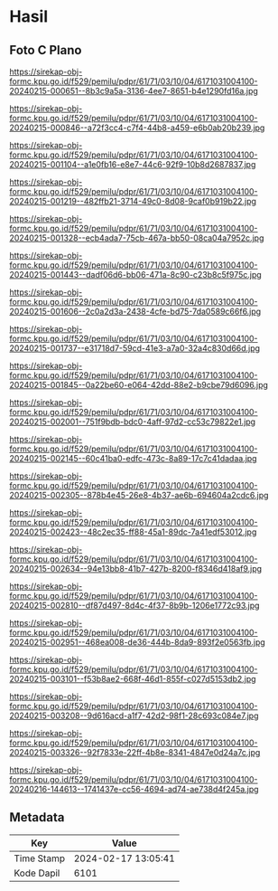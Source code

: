 # Hasil

## Foto C Plano

https://sirekap-obj-formc.kpu.go.id/f529/pemilu/pdpr/61/71/03/10/04/6171031004100-20240215-000651--8b3c9a5a-3136-4ee7-8651-b4e1290fd16a.jpg

https://sirekap-obj-formc.kpu.go.id/f529/pemilu/pdpr/61/71/03/10/04/6171031004100-20240215-000846--a72f3cc4-c7f4-44b8-a459-e6b0ab20b239.jpg

https://sirekap-obj-formc.kpu.go.id/f529/pemilu/pdpr/61/71/03/10/04/6171031004100-20240215-001104--a1e0fb16-e8e7-44c6-92f9-10b8d2687837.jpg

https://sirekap-obj-formc.kpu.go.id/f529/pemilu/pdpr/61/71/03/10/04/6171031004100-20240215-001219--482ffb21-3714-49c0-8d08-9caf0b919b22.jpg

https://sirekap-obj-formc.kpu.go.id/f529/pemilu/pdpr/61/71/03/10/04/6171031004100-20240215-001328--ecb4ada7-75cb-467a-bb50-08ca04a7952c.jpg

https://sirekap-obj-formc.kpu.go.id/f529/pemilu/pdpr/61/71/03/10/04/6171031004100-20240215-001443--dadf06d6-bb06-471a-8c90-c23b8c5f975c.jpg

https://sirekap-obj-formc.kpu.go.id/f529/pemilu/pdpr/61/71/03/10/04/6171031004100-20240215-001606--2c0a2d3a-2438-4cfe-bd75-7da0589c66f6.jpg

https://sirekap-obj-formc.kpu.go.id/f529/pemilu/pdpr/61/71/03/10/04/6171031004100-20240215-001737--e31718d7-59cd-41e3-a7a0-32a4c830d66d.jpg

https://sirekap-obj-formc.kpu.go.id/f529/pemilu/pdpr/61/71/03/10/04/6171031004100-20240215-001845--0a22be60-e064-42dd-88e2-b9cbe79d6096.jpg

https://sirekap-obj-formc.kpu.go.id/f529/pemilu/pdpr/61/71/03/10/04/6171031004100-20240215-002001--751f9bdb-bdc0-4aff-97d2-cc53c79822e1.jpg

https://sirekap-obj-formc.kpu.go.id/f529/pemilu/pdpr/61/71/03/10/04/6171031004100-20240215-002145--60c41ba0-edfc-473c-8a89-17c7c41dadaa.jpg

https://sirekap-obj-formc.kpu.go.id/f529/pemilu/pdpr/61/71/03/10/04/6171031004100-20240215-002305--878b4e45-26e8-4b37-ae6b-694604a2cdc6.jpg

https://sirekap-obj-formc.kpu.go.id/f529/pemilu/pdpr/61/71/03/10/04/6171031004100-20240215-002423--48c2ec35-ff88-45a1-89dc-7a41edf53012.jpg

https://sirekap-obj-formc.kpu.go.id/f529/pemilu/pdpr/61/71/03/10/04/6171031004100-20240215-002634--94e13bb8-41b7-427b-8200-f8346d418af9.jpg

https://sirekap-obj-formc.kpu.go.id/f529/pemilu/pdpr/61/71/03/10/04/6171031004100-20240215-002810--df87d497-8d4c-4f37-8b9b-1206e1772c93.jpg

https://sirekap-obj-formc.kpu.go.id/f529/pemilu/pdpr/61/71/03/10/04/6171031004100-20240215-002951--468ea008-de36-444b-8da9-893f2e0563fb.jpg

https://sirekap-obj-formc.kpu.go.id/f529/pemilu/pdpr/61/71/03/10/04/6171031004100-20240215-003101--f53b8ae2-668f-46d1-855f-c027d5153db2.jpg

https://sirekap-obj-formc.kpu.go.id/f529/pemilu/pdpr/61/71/03/10/04/6171031004100-20240215-003208--9d616acd-a1f7-42d2-98f1-28c693c084e7.jpg

https://sirekap-obj-formc.kpu.go.id/f529/pemilu/pdpr/61/71/03/10/04/6171031004100-20240215-003326--92f7833e-22ff-4b8e-8341-4847e0d24a7c.jpg

https://sirekap-obj-formc.kpu.go.id/f529/pemilu/pdpr/61/71/03/10/04/6171031004100-20240216-144613--1741437e-cc56-4694-ad74-ae738d4f245a.jpg


## Metadata

| Key        | Value               |
| ---------- | ------------------- |
| Time Stamp | 2024-02-17 13:05:41 |
| Kode Dapil | 6101                |



